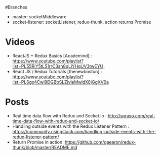 #Branches
* master: socketMiddleware
* socket-listener: socketListener, redux-thunk, action returns Promise

# Videos
* ReactJS + Redux Basics [Academind] : https://www.youtube.com/playlist?list=PL55RiY5tL51rrC3sh8qLiYHqUV3twEYU_
* React JS / Redux Tutorials [thenewboston] : https://www.youtube.com/playlist?list=PL6gx4Cwl9DGBbSLZjvleMwldX8jGgXV6a

# Posts
* Real time data flow with Redux and Socket.io : http://spraso.com/real-time-data-flow-with-redux-and-socket-io/
* Handling outside events with the Redux Listener Pattern : https://community.risingstack.com/handling-outside-events-with-the-redux-listener-pattern/
* Return Promise in action: https://github.com/gaearon/redux-thunk/blob/master/README.md
